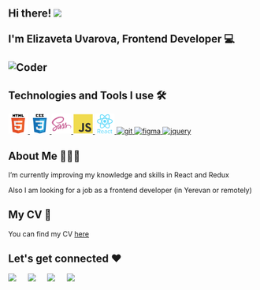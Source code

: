 <h2 align="left">
 <div>
  <br>Hi there! <img src="https://media.giphy.com/media/mGcNjsfWAjY5AEZNw6/giphy.gif" width="50"><br>
  <br> I'm Elizaveta Uvarova, Frontend Developer 💻<br>
  <br>
    <img src="https://i.pinimg.com/originals/0b/63/6e/0b636e5a912bdea942778dff3017ac4d.gif" alt="Coder" width="400">
 </div>
</h2> 
<h2 align="left">Technologies and Tools I use 🛠</h2>
<p align="left">
    <a href="https://www.w3.org/html/" target="_blank"> <img src="https://raw.githubusercontent.com/devicons/devicon/master/icons/html5/html5-original-wordmark.svg" alt="html5" width="40" height="40"/> </a>
    <a href="https://www.w3schools.com/css/" target="_blank"> <img src="https://raw.githubusercontent.com/devicons/devicon/master/icons/css3/css3-original-wordmark.svg" alt="css3" width="40" height="40"/> </a>
    <a href="https://sass-lang.com" target="_blank"> <img src="https://raw.githubusercontent.com/devicons/devicon/master/icons/sass/sass-original.svg" alt="sass" width="40" height="40"/> </a>
    <a href="https://developer.mozilla.org/en-US/docs/Web/JavaScript" target="_blank"> <img src="https://raw.githubusercontent.com/devicons/devicon/master/icons/javascript/javascript-original.svg" alt="javascript" width="40" height="40"/> </a>
    <a href="https://reactjs.org/" target="_blank"> <img src="https://raw.githubusercontent.com/devicons/devicon/master/icons/react/react-original-wordmark.svg" alt="react" width="40" height="40"/> </a>
    <a href="https://git-scm.com/" target="_blank"> <img src="https://www.vectorlogo.zone/logos/git-scm/git-scm-icon.svg" alt="git" width="40" height="40"/> </a>
    <a href="https://www.figma.com/design/" target="_blank"> <img src="https://www.vectorlogo.zone/logos/figma/figma-icon.svg" alt="figma" width="40" height="40"/> </a>
    <a href="https://jquery.com/" target="_blank"> <img src="https://raw.githubusercontent.com/vorillaz/devicons/master/!SVG/jquery_logo.svg" alt="jquery" width="40" height="40"/> </a>
    </p>

<h2 align="left">About Me 👨🏻‍💻</h2>

<p>I’m currently improving my knowledge and skills in React and Redux</p>
<p>Also I am looking for a job as a frontend developer (in Yerevan or remotely)</p>

<h2 align="left">My CV 📄</h2>

<p>You can find my CV <a  href="./CV.pdf">here</a></p>

<h2 align="left">Let's get connected ❤️</h2>

<a href="mailto:uvarovaes2002@gmail.com" target="_blank"><img height="30" src="https://www.vectorlogo.zone/logos/gmail/gmail-icon.svg"></a>&nbsp;&nbsp;&nbsp;&nbsp;&nbsp;
<a href="https://www.linkedin.com/in/elizaveta-uvarova42/" target="_blank"><img height="30" src="https://www.vectorlogo.zone/logos/linkedin/linkedin-icon.svg"></a>&nbsp;&nbsp;&nbsp;&nbsp;&nbsp;
<a href="https://www.instagram.com/_elizabethuv_/" target="_blank"><img height="30" src="https://www.vectorlogo.zone/logos/instagram/instagram-icon.svg"></a>&nbsp;&nbsp;&nbsp;&nbsp;&nbsp;
<a href="https://www.figma.com/@elizavetauv" target="_blank"><img height="30" src="https://www.vectorlogo.zone/logos/figma/figma-icon.svg"></a>
